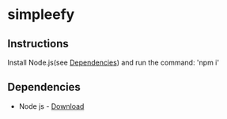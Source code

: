# simpleefy
## Instructions

Install Node.js(see [Dependencies](#dependencies)) and run the command: 'npm i'


## Dependencies
* Node js - [Download](https://nodejs.org/en/download/)
